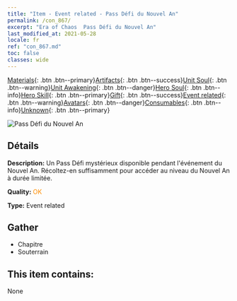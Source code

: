 ```yaml
---
title: "Item - Event related - Pass Défi du Nouvel An"
permalink: /con_867/
excerpt: "Era of Chaos  Pass Défi du Nouvel An"
last_modified_at: 2021-05-28
locale: fr
ref: "con_867.md"
toc: false
classes: wide
---
```

 [Materials](/ItemsFR/){: .btn .btn--primary}[Artifacts](/ItemsFR/Artifacts/){: .btn .btn--success}[Unit Soul](/ItemsFR/UnitSoul/){: .btn .btn--warning}[Unit Awakening](/ItemsFR/UnitAwakening/){: .btn .btn--danger}[Hero Soul](/ItemsFR/HeroSoul/){: .btn .btn--info}[Hero Skill](/ItemsFR/HeroSkill/){: .btn .btn--primary}[Gift](/ItemsFR/Gift/){: .btn .btn--success}[Event related](/ItemsFR/Events/){: .btn .btn--warning}[Avatars](/ItemsFR/Avatars/){: .btn .btn--danger}[Consumables](/ItemsFR/Consumables/){: .btn .btn--info}[Unknown](/ItemsFR/Unknown/){: .btn .btn--primary}

 ![Pass Défi du Nouvel An](/images/t/i_31046.png)

## Détails
 **Description:** Un Pass Défi mystérieux disponible pendant l'événement du Nouvel An. Récoltez-en suffisamment pour accéder au niveau du Nouvel An à durée limitée.

 **Quality:** <span style="color: #FF8C00">OK</span>

 **Type:** Event related

## Gather

*    Chapitre 
*    Souterrain 

## This item contains:

  None

